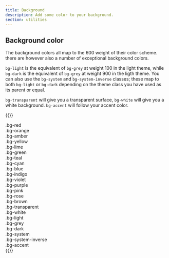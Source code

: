 ```yaml
---
title: Background
description: Add some color to your background.
section: utilities
---
```


## Background color
The background colors all map to the 600 weight of their color scheme. there are however also a number of exceptional background colors.

`bg-light` is the equivalent of `bg-grey` at weight 100 in the light theme, while `bg-dark` is the equivalent of `bg-grey` at weight 900 in the ligth theme. You can also use the `bg-system` and `bg-system-inverse` classes; these map to both `bg-light` or `bg-dark` depending on the theme class you have used as its parent or equal.

`bg-transparent` will give you a transparent surface, `bg-white` will give you a white background. `bg-accent` will follow your accent color.

{{<example class="docs-bg-colors-preview grid grid-2 grid-sm-4">}}
<div class="bg-red text-white">.bg-red</div>
<div class="bg-orange text-white">.bg-orange</div>
<div class="bg-amber text-dark">.bg-amber</div>
<div class="bg-yellow text-dark">.bg-yellow</div>
<div class="bg-lime text-dark">.bg-lime</div>
<div class="bg-green text-white">.bg-green</div>
<div class="bg-teal text-dark">.bg-teal</div>
<div class="bg-cyan text-dark">.bg-cyan</div>
<div class="bg-blue text-white">.bg-blue</div>
<div class="bg-indigo text-white">.bg-indigo</div>
<div class="bg-violet text-white">.bg-violet</div>
<div class="bg-purple text-white">.bg-purple</div>
<div class="bg-pink text-white">.bg-pink</div>
<div class="bg-rose text-white">.bg-rose</div>
<div class="bg-brown text-white">.bg-brown</div>
<div class="bg-transparent">.bg-transparent</div>
<div class="bg-white text-dark">.bg-white</div>
<div class="bg-light text-dark">.bg-light</div>
<div class="bg-grey text-white">.bg-grey</div>
<div class="bg-dark text-white">.bg-dark</div>
<div class="bg-system text-system-inverse">.bg-system</div>
<div class="bg-system-inverse text-system">.bg-system-inverse</div>
<div class="bg-accent text-white">.bg-accent</div>
{{</example>}}
